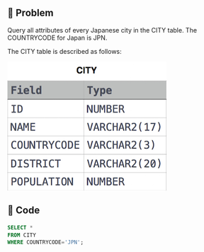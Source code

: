 ## 📌 Problem
Query all attributes of every Japanese city in the CITY table. The COUNTRYCODE for Japan is JPN.

The CITY table is described as follows:

![](image/2021-02-20-14-40-11.png)

## 📌 Code
```sql
SELECT *
FROM CITY
WHERE COUNTRYCODE='JPN';
```